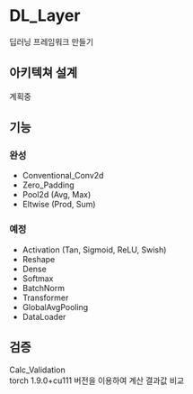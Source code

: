 DL_Layer
=============
딥러닝 프레임워크 만들기

아키텍쳐 설계
------------
계획중



기능
------------
### 완성

- Conventional_Conv2d
- Zero_Padding
- Pool2d (Avg, Max)
- Eltwise (Prod, Sum)

### 예정

- Activation (Tan, Sigmoid, ReLU, Swish)
- Reshape
- Dense
- Softmax
- BatchNorm
- Transformer
- GlobalAvgPooling
- DataLoader

검증
-------------
Calc_Validation   
torch 1.9.0+cu111 버전을 이용하여 계산 결과값 비교
